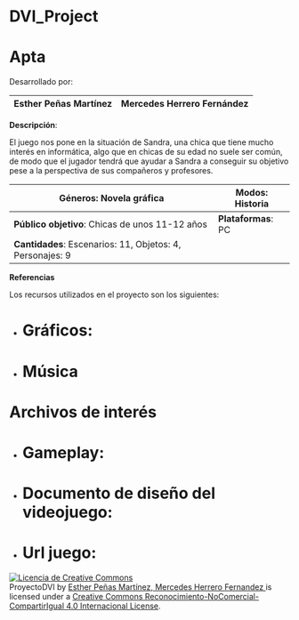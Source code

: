 # DVI_Project


# Apta

Desarrollado por: 

| Esther Peñas Martínez | Mercedes Herrero Fernández
|--|--|



**Descripción**:

El juego nos pone en la situación de Sandra, una chica que tiene mucho interés en informática, algo que en chicas de su edad no suele ser común, de modo que el jugador tendrá que ayudar a Sandra a conseguir su objetivo pese a la perspectiva de sus compañeros y profesores.


|**Géneros**: Novela gráfica  |  **Modos:** Historia|
|--|--|
|**Público objetivo**: Chicas de unos 11-12 años  |**Plataformas**: PC|
|**Cantidades**: Escenarios: 11, Objetos: 4, Personajes: 9| |



 **Referencias**

 Los recursos utilizados en el proyecto son los siguientes:

-  # Gráficos:
 

- # Música
   

# Archivos de interés

 - # Gameplay: 

- # Documento de diseño del videojuego: 

- # Url juego: 



<a rel="license" href="http://creativecommons.org/licenses/by-nc-sa/4.0/"><img alt="Licencia de Creative Commons" style="border-width:0" src="https://i.creativecommons.org/l/by-nc-sa/4.0/88x31.png"></a><br><span xmlns:dct="http://purl.org/dc/terms/" property="dct:title">ProyectoDVI</span> by <a xmlns:cc="http://creativecommons.org/ns#" href="https://github.com/merchf/DVI_Project" property="cc:attributionName" rel="cc:attributionURL"> Esther Peñas Martínez, Mercedes Herrero Fernandez </a> is licensed under a <a rel="license" href="http://creativecommons.org/licenses/by-nc-sa/4.0/">Creative Commons Reconocimiento-NoComercial-CompartirIgual 4.0 Internacional License</a>.



